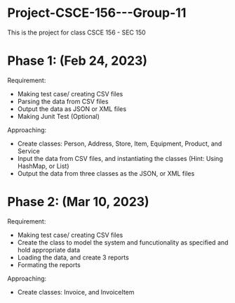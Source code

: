 # Project-CSCE-156---Group-11
This is the project for class CSCE 156 - SEC 150

# Phase 1: (Feb 24, 2023)
Requirement:
 - Making test case/ creating CSV files
 - Parsing the data from CSV files
 - Output the data as JSON or XML files
 - Making Junit Test (Optional)

Approaching:
 - Create classes: Person, Address, Store, Item, Equipment, Product, and Service 
 - Input the data from CSV files, and instantiating the classes (Hint: Using HashMap, or List)
 - Output the data from three classes as the JSON, or XML files

# Phase 2: (Mar 10, 2023)
Requirement:
 - Making test case/ creating CSV files
 - Create the class to model the system and funcutionality as specified and hold appropriate data
 - Loading the data, and create 3 reports
 - Formating the reports

Approaching:
 - Create classes: Invoice, and InvoiceItem
 <Updated later>
